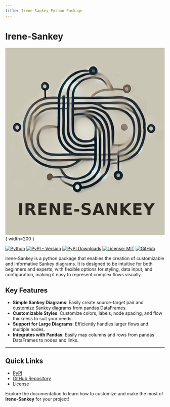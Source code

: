```yaml
---
title: Irene-Sankey Python Package
---
```


# Irene-Sankey

![Irene Flyer](assets/irene-flyer.png){ width=200 }

[![Python](https://img.shields.io/badge/Python-3.8%2B-darkcyan)](https://pypi.org/project/irene-sankey/)
[![PyPI - Version](https://img.shields.io/pypi/v/irene-sankey?label=PyPI%20Version&color=green)](https://pypi.org/project/irene-sankey/)
[![PyPI Downloads](https://static.pepy.tech/badge/irene-sankey)](https://pepy.tech/projects/irene-sankey)
[![License: MIT](https://img.shields.io/badge/License-MIT-orange.svg)](https://github.com/fox-techniques/irene-sankey/blob/main/LICENSE)
[![GitHub](https://img.shields.io/badge/GitHub-irene--sankey-181717?logo=github)](https://github.com/fox-techniques/irene-sankey)


Irene-Sankey is a python package that enables the creation of customizable and informative Sankey diagrams. It is designed to be intuitive for both beginners and experts, with flexible options for styling, data input, and configuration, making it easy to represent complex flows visually.


## Key Features

- **Simple Sankey Diagrams**: Easily create source-target pair and customize Sankey diagrams from pandas DataFrames.
- **Customizable Styles**: Customize colors, labels, node spacing, and flow thickness to suit your needs.
- **Support for Large Diagrams**: Efficiently handles larger flows and multiple nodes.
- **Integrates with Pandas**: Easily map columns and rows from pandas DataFrames to nodes and links.
---

## Quick Links

- [PyPI](https://pypi.org/project/irene-sankey)
- [GitHub Repository](https://github.com/fox-techniques/irene-sankey)
- [License](https://github.com/fox-techniques/irene-sankey/blob/main/LICENSE)

Explore the documentation to learn how to customize and make the most of **Irene-Sankey** for your project!
